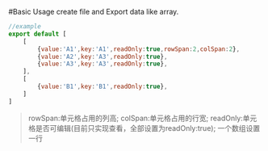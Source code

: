 #Basic Usage
create file and Export data like array.
```js
//example
export default [
    [
        {value:'A1',key:'A1',readOnly:true,rowSpan:2,colSpan:2},
        {value:'A2',key:'A3',readOnly:true},
        {value:'A3',key:'A3',readOnly:true},
    ],
    [
        {value:'B1',key:'B1',readOnly:true},
    ]
]
```
> rowSpan:单元格占用的列高;
colSpan:单元格占用的行宽;
readOnly:单元格是否可编辑(目前只实现查看，全部设置为readOnly:true);
一个数组设置一行